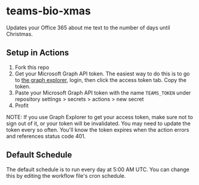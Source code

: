# teams-bio-xmas

Updates your Office 365 about me text to the number of days until Christmas.

## Setup in Actions

1. Fork this repo
2. Get your Microsoft Graph API token. The easiest way to do this is to go to [the graph explorer](https://developer.microsoft.com/en-us/graph/graph-explorer), login, then click the access token tab. Copy the token.
3. Paste your Microsoft Graph API token with the name `TEAMS_TOKEN` under repository settings > secrets > actions > new secret
4. Profit

NOTE: If you use Graph Explorer to get your access token, make sure not to sign out of it, or your token will be invalidated. You may need to update the token every so often. You'll know the token expires when the action errors and references status code 401.

## Default Schedule

The default schedule is to run every day at 5:00 AM UTC. You can change this by editing the workflow file's cron schedule.
